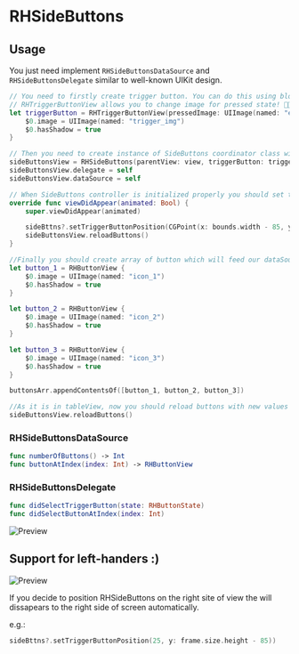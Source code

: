 # RHSideButtons

## Usage
You just need implement `RHSideButtonsDataSource` and `RHSideButtonsDelegate` similar to well-known UIKit design.

```swift
// You need to firstly create trigger button. You can do this using block or your builder object which should conform to 'RHButtonViewConfigProtocol'
// RHTriggerButtonView allows you to change image for pressed state! 👌🏻
let triggerButton = RHTriggerButtonView(pressedImage: UIImage(named: "exit_icon")!) {
    $0.image = UIImage(named: "trigger_img")
    $0.hasShadow = true
}

// Then you need to create instance of SideButtons coordinator class with your View Controller view (it can be even TableView)
sideButtonsView = RHSideButtons(parentView: view, triggerButton: triggerButton)
sideButtonsView.delegate = self
sideButtonsView.dataSource = self

// When SideButtons controller is initialized properly you should set thier position in view in e.g. viewDidLoad method:
override func viewDidAppear(animated: Bool) {
    super.viewDidAppear(animated)

    sideBttns?.setTriggerButtonPosition(CGPoint(x: bounds.width - 85, y: frame.size.height - 85))
    sideButtonsView.reloadButtons()
}
```
```swift
//Finally you should create array of button which will feed our dataSource and Delegate methods :) e.g.:
let button_1 = RHButtonView {
    $0.image = UIImage(named: "icon_1")
    $0.hasShadow = true
}

let button_2 = RHButtonView {
    $0.image = UIImage(named: "icon_2")
    $0.hasShadow = true
}

let button_3 = RHButtonView {
    $0.image = UIImage(named: "icon_3")
    $0.hasShadow = true
}

buttonsArr.appendContentsOf([button_1, button_2, button_3])

//As it is in tableView, now you should reload buttons with new values
sideButtonsView.reloadButtons()
```

### RHSideButtonsDataSource
```swift
func numberOfButtons() -> Int
func buttonAtIndex(index: Int) -> RHButtonView
```

### RHSideButtonsDelegate
```swift
func didSelectTriggerButton(state: RHButtonState)
func didSelectButtonAtIndex(index: Int)
```

![Preview](https://github.com/robertherdzik/RHSideButtons/blob/master/Demo/RHSideButtons.gif)

## Support for left-handers :)
![Preview](https://github.com/robertherdzik/RHSideButtons/blob/master/Demo/RHSideButtons_Left.gif)

If you decide to position RHSideButtons on the right site of view the will dissapears to the right side of screen automatically.

e.g.:
```swift
sideBttns?.setTriggerButtonPosition(25, y: frame.size.height - 85))
```